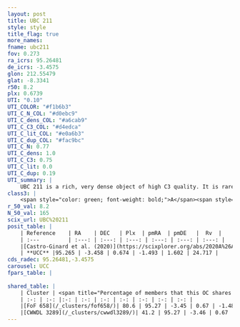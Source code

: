 ```yaml
---
layout: post
title: UBC 211
style: style
title_flag: true
more_names: 
fname: ubc211
fov: 0.273
ra_icrs: 95.26481
de_icrs: -3.4575
glon: 212.55479
glat: -8.3341
r50: 8.2
plx: 0.6739
UTI: "0.10"
UTI_COLOR: "#f1b6b3"
UTI_C_N_COL: "#d0ebc9"
UTI_C_dens_COL: "#a6cab9"
UTI_C_C3_COL: "#d4edca"
UTI_C_lit_COL: "#e0a6b3"
UTI_C_dup_COL: "#fac9bc"
UTI_C_N: 0.77
UTI_C_dens: 1.0
UTI_C_C3: 0.75
UTI_C_lit: 0.0
UTI_C_dup: 0.19
UTI_summary: |
    UBC 211 is a rich, very dense object of high C3 quality. It is rarely studied in the literature.<br><br><span style="color: #99180f; font-weight: bold;">Warning: </span>This is likely a duplicate object, which shares a large percentage of members with at least one previously reported entry.
class3: |
    <span style="color: green; font-weight: bold;">A</span><span style="color: #FFC300; font-weight: bold;">B</span>
r_50_val: 8.2
N_50_val: 165
scix_url: UBC%20211
posit_table: |
    | Reference    | RA    | DEC   | Plx  | pmRA  | pmDE   |  Rv  |
    | :---         | :---: | :---: | :---: | :---: | :---: | :---: |
    |[Castro-Ginard et al. (2020)](https://scixplorer.org/abs/2020A%26A...635A..45C) | 95.26 | -3.441 | 0.67 | -1.49 | 1.624 | -- |
    | **UCC** |95.265 | -3.458 | 0.674 | -1.493 | 1.602 | 24.717 | 
cds_radec: 95.26481,-3.4575
carousel: UCC
fpars_table: |
    
shared_table: |
    | Cluster | <span title="Percentage of members that this OC shares with the ones listed">%</span>   | RA   | DEC   | Plx   | pmRA  | pmDE  | Rv | UTI |
    | :-: | :-: |:-: | :-: | :-: | :-: | :-: | :-: | :-: |
    |[FoF 658](/_clusters/fof658/)| 80.6 | 95.27 | -3.45 | 0.67 | -1.48 | 1.6 | 23.58 |0.82 |
    |[CWWDL 3289](/_clusters/cwwdl3289/)| 41.2 | 95.27 | -3.46 | 0.67 | -1.5 | 1.6 | 24.15 |0.0 |
---
```

